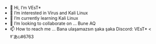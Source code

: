 - 👋 Hi, I’m VEsT*
- 👀 I’m interested in Virus and Kali Linux 
- 🌱 I’m currently learning Kali Linux
- 💞️ I’m looking to collaborate on ... Bune AQ
- 📫 How to reach me ... Bana ulaşamazsın şaka şaka Discord: VEsT* < ‡'あઇ#6763

<!---
disbotdevel/disbotdevel is a ✨ special ✨ repository because its `README.md` (this file) appears on your GitHub profile.
You can click the Preview link to take a look at your changes.
--->
